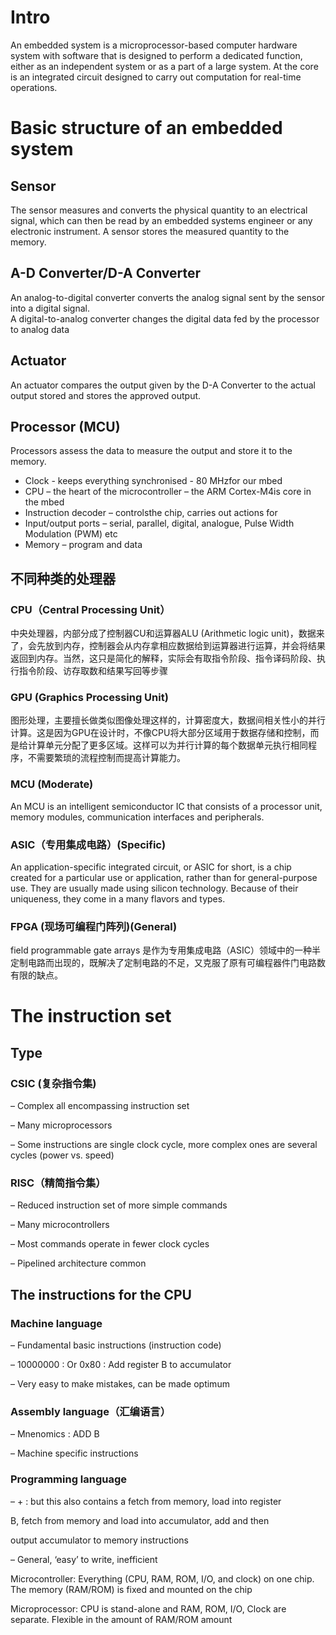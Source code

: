 # Intro
An embedded system is a microprocessor-based computer hardware system with software that is designed to perform a dedicated function, either as an independent system or as a part of a large system. At the core is an integrated circuit designed to carry out computation for real-time operations.
# Basic structure of an embedded system 
## Sensor
The sensor measures and converts the physical quantity to an electrical signal, which can then be read by an embedded systems engineer or any electronic instrument. A sensor stores the measured quantity to the memory.
##  A-D Converter/D-A Converter
An analog-to-digital converter converts the analog signal sent by the sensor into a digital signal.  
A digital-to-analog converter changes the digital data fed by the processor to analog data
## Actuator
An actuator compares the output given by the D-A Converter to the actual output stored and stores the approved output.
## Processor (MCU)
Processors assess the data to measure the output and store it to the memory.
* Clock - keeps everything synchronised - 80 MHzfor our mbed
* CPU – the heart of the microcontroller – the ARM Cortex-M4is core in the mbed
* Instruction decoder – controlsthe chip, carries out actions for
* Input/output ports – serial, parallel, digital, analogue, Pulse Width Modulation (PWM) etc
* Memory – program and data

## 不同种类的处理器
### CPU（Central Processing Unit）
中央处理器，内部分成了控制器CU和运算器ALU (Arithmetic logic unit)，数据来了，会先放到内存，控制器会从内存拿相应数据给到运算器进行运算，并会将结果返回到内存。当然，这只是简化的解释，实际会有取指令阶段、指令译码阶段、执行指令阶段、访存取数和结果写回等步骤
### GPU (Graphics Processing Unit) 
图形处理，主要擅长做类似图像处理这样的，计算密度大，数据间相关性小的并行计算。这是因为GPU在设计时，不像CPU将大部分区域用于数据存储和控制，而是给计算单元分配了更多区域。这样可以为并行计算的每个数据单元执行相同程序，不需要繁琐的流程控制而提高计算能力。
### MCU (Moderate)
An MCU is an intelligent semiconductor IC that consists of a processor unit, memory modules, communication interfaces and peripherals.
### ASIC（专用集成电路）(Specific)
An application-specific integrated circuit, or ASIC for short, is a chip created for a particular use or application, rather than for general-purpose use. They are usually made using silicon technology. Because of their uniqueness, they come in a many flavors and types.
### FPGA (现场可编程门阵列)(General)
field programmable gate arrays
是作为专用集成电路（ASIC）领域中的一种半定制电路而出现的，既解决了定制电路的不足，又克服了原有可编程器件门电路数有限的缺点。

# The instruction set
## Type
### CSIC (复杂指令集)

– Complex all encompassing instruction set

– Many microprocessors

– Some instructions are single clock cycle, more complex ones are several cycles (power vs. speed)

### RISC（精简指令集）

– Reduced instruction set of more simple commands

– Many microcontrollers

– Most commands operate in fewer clock cycles

– Pipelined architecture common

## The instructions for the CPU

### Machine language

– Fundamental basic instructions (instruction code)

– 10000000 : Or 0x80 : Add register B to accumulator

– Very easy to make mistakes, can be made optimum

### Assembly language（汇编语言）

– Mnenomics : ADD B

– Machine specific instructions

### Programming language

– + : but this also contains a fetch from memory, load into register

B, fetch from memory and load into accumulator, add and then

output accumulator to memory instructions

– General, ‘easy’ to write, inefficient

Microcontroller: Everything (CPU, RAM, ROM, I/O, and clock) on one chip. The memory (RAM/ROM) is fixed and mounted on the chip

Microprocessor: CPU is stand-alone and RAM, ROM, I/O, Clock are separate. Flexible in the amount of RAM/ROM amount











